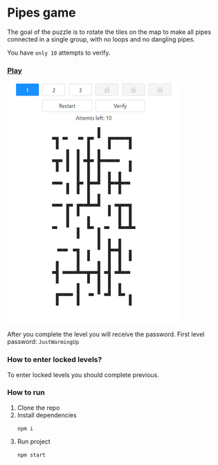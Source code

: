 # Pipes game
The goal of the puzzle is to rotate the tiles on the map to make all pipes connected in a single group, with no loops and no dangling pipes. 

You have `only 10` attempts to verify.
### [Play](https://master--venerable-cat-c3d9be.netlify.app/) 

![Image](image.png "")

After you complete the level you will receive the password.
First level password:   `JustWarmingUp`

### How to enter locked levels?
To enter locked levels you should complete previous.

### How to run
 1. Clone the repo
 2. Install dependencies
    ```
    npm i
    ```
 3. Run project
    ```
    npm start
    ```
